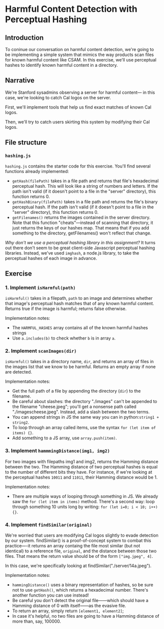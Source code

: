 # Harmful Content Detection with Perceptual Hashing
## Introduction
To coninue our conversation on harmful content detection, we're going to be implementing a simple system that mimics the 
way products scan files for known harmful content like CSAM. In this exercise, we'll use perceptual hashes to identify known harmful 
content in a directory. 

## Narrative
We're Stanford sysadmins observing a server for harmful content—
in this case, we're looking to catch Cal logos on the server.

First, we'll implement tools that help us find exact matches of known 
Cal logos. 

Then, we'll try to catch users skirting this system by modifying 
their Cal logos. 

## File structure
### `hashing.js` 
`hashing.js` contains the starter code for this exercise. You'll find several functions already implemented:
- `getHash(filePath)` takes in a file path and returns that file's hexadecimal perceptual hash. This will look like a string of numbers and letters. If the path isn't valid (if it doesn't point to a file in the "server" directory), this function returns 0.
- `getHashBinary(filePath)` takes in a file path and returns the file's binary perceptual hash.  If the path isn't valid (if it doesn't point to a file in the "server" directory), this function returns 0.
- `getFilenames()` returns the images contained in the server directory. Note that this function "cheats"—instead of scanning that directory, it just returns the keys of our hashes map. That means that if you add something to the directory, getFilenames() won't reflect that change. 

_Why don't we use a perceptual hashing library in this assignment?_
It turns out there don't seem to be great client-side Javascript perceptual hashing libraries. Instead, we've used `imghash`, a node.js 
library, to take the perceptual hashes of each image in advance. 

## Exercise
### 1. Implement `isHarmful(path)`
`isHarmful()` takes in a filepath, `path` to an image and determines whether that image's perceptual hash 
  matches that of any known harmful content. Returns true if the image is harmful; returns false otherwise. 
  
Implementation notes:
- The `HARMFUL_HASHES` array contains all of the known harmful hashes strings
- Use `a.includes(b)` to check whether `b` is in array `a`.

### 2. Implement `scanImages(dir)`
`isHarmful()` takes in a directory name, `dir`, and returns an array of files in the images list that we know to be harmful. Returns an empty array if none are detected. 

Implementation notes:
- Get the full path of a file by appending the directory (`dir`) to the filename. 
- Be careful about slashes: the directory "./images" can't be appended to the filename "cheese.jpeg"; 
    you'll get a nonsense path called "./imagescheese.jpeg". Instead, add a slash between the two terms.
- You can append strings in JS the same way you can in python:`string1 + string2`.
- To loop through an array called items, use the syntax `for (let item of items) {}`.
- Add something to a JS array, use `array.push(item)`. 

### 3. Implement `hammmingDistance(img1, img2)`
For two images with filepaths img1 and img2, returns the Hamming distance between the two. The Hamming distance of 
two perceptual hashes is equal to the number of different bits they have. For instance, if we're looking at the perceptual 
hashes `10011` and `11011`, their Hamming distance would be 1. 
  
  Implementation notes:
  - There are multiple ways of looping through something in JS. We already saw the `for (let item in items)` method. 
    There's a second way: loop through something 10 units long by writing: `for (let i=0; i < 10; i++) {}`.

### 4. Implement `findSimilar(original)`
We're worried that users are modifying Cal logos slightly to evade detection by our system. 
findSimilar() is a proof-of-concept system to combat this practice—-it returns an array containg the 
file most similar (but not identical) to a reference file, `original`, and the distance between those two files. 
That means the return value should be of the form `["img.jpeg", 4]`.
  
In this case, we're specifically looking at findSimilar("./server/14a.jpeg").

Implementation notes: 
- `hammingDistance()` uses a binary representation of hashes, so be sure not to use `getHash()`, which returns a hexadecimal number. 
  There's another function you can use instead!
- Be careful you don't detect the original file——which should have a Hamming distance
  of 0 with itself——as the evasive file. 
- To return an array, simply return `[element1, element2]`;
- In case it's helpful, no two files are going to have a Hamming distance of more than, 
  say, 100000.
